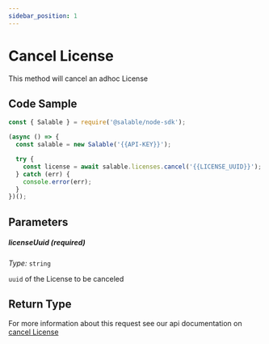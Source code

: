 ```yaml
---
sidebar_position: 1
---
```


# Cancel License

This method will cancel an adhoc License

## Code Sample

```typescript
const { Salable } = require('@salable/node-sdk');

(async () => {
  const salable = new Salable('{{API-KEY}}');

  try {
    const license = await salable.licenses.cancel('{{LICENSE_UUID}}');
  } catch (err) {
    console.error(err);
  }
})();
```

## Parameters

##### licenseUuid (_required_)

_Type:_ `string`

`uuid` of the License to be canceled

## Return Type

For more information about this request see our api documentation on [cancel License](https://docs.salable.app/api#tag/Licenses/operation/cancelLicense)
